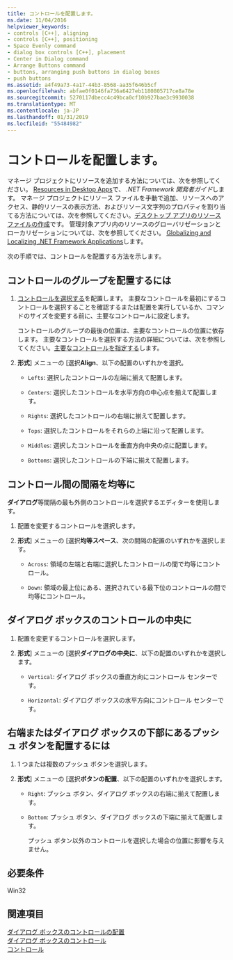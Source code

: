 ```yaml
---
title: コントロールを配置します。
ms.date: 11/04/2016
helpviewer_keywords:
- controls [C++], aligning
- controls [C++], positioning
- Space Evenly command
- dialog box controls [C++], placement
- Center in Dialog command
- Arrange Buttons command
- buttons, arranging push buttons in dialog boxes
- push buttons
ms.assetid: a4f49a73-4a17-44b3-8568-aa35f646b5cf
ms.openlocfilehash: abfae0f0146fa736a6427eb1180805717ce8a78e
ms.sourcegitcommit: 5270117dbecc4c49bca0cf10b927bae3c9930038
ms.translationtype: MT
ms.contentlocale: ja-JP
ms.lasthandoff: 01/31/2019
ms.locfileid: "55484982"
---
```

# <a name="align-controls"></a>コントロールを配置します。

マネージ プロジェクトにリソースを追加する方法については、次を参照してください。 [Resources in Desktop Apps](/dotnet/framework/resources/index)で、 *.NET Framework 開発者ガイド*します。 マネージ プロジェクトにリソース ファイルを手動で追加、リソースへのアクセス、静的リソースの表示方法、およびリソース文字列のプロパティを割り当てる方法については、次を参照してください。[デスクトップ アプリのリソース ファイルの作成](/dotnet/framework/resources/creating-resource-files-for-desktop-apps)です。 管理対象アプリ内のリソースのグローバリゼーションとローカリゼーションについては、次を参照してください。 [Globalizing and Localizing .NET Framework Applications](/dotnet/standard/globalization-localization/index)します。

次の手順では、コントロールを配置する方法を示します。

## <a name="to-align-groups-of-controls"></a>コントロールのグループを配置するには

1. [コントロールを選択する](../windows/selecting-multiple-controls.md)を配置します。 主要なコントロールを最初にするコントロールを選択することを確認するまたは配置を実行しているか、コマンドのサイズを変更する前に、主要なコントロールに設定します。

   コントロールのグループの最後の位置は、主要なコントロールの位置に依存します。 主要なコントロールを選択する方法の詳細については、次を参照してください。[主要なコントロールを指定する](../windows/specifying-the-dominant-control.md)します。

1. **形式**] メニューの [選択**Align**、以下の配置のいずれかを選択。

   - `Lefts`: 選択したコントロールの左端に揃えて配置します。

   - `Centers`: 選択したコントロールを水平方向の中心点を揃えて配置します。

   - `Rights`: 選択したコントロールの右端に揃えて配置します。

   - `Tops`: 選択したコントロールをそれらの上端に沿って配置します。

   - `Middles`: 選択したコントロールを垂直方向中央の点に配置します。

   - `Bottoms`: 選択したコントロールの下端に揃えて配置します。

## <a name="to-even-the-spacing-between-controls"></a>コントロール間の間隔を均等に

**ダイアログ**等間隔の最も外側のコントロールを選択するエディターを使用します。

1. 配置を変更するコントロールを選択します。

1. **形式**] メニューの [選択**均等スペース**、次の間隔の配置のいずれかを選択します。

   - `Across`: 領域の左端と右端に選択したコントロールの間で均等にコントロール。

   - `Down`: 領域の最上位にある、選択されている最下位のコントロールの間で均等にコントロール。

## <a name="to-center-controls-in-a-dialog-box"></a>ダイアログ ボックスのコントロールの中央に

1. 配置を変更するコントロールを選択します。

1. **形式**] メニューの [選択**ダイアログの中央に**、以下の配置のいずれかを選択します。

   - `Vertical`: ダイアログ ボックスの垂直方向にコントロール センターです。

   - `Horizontal`: ダイアログ ボックスの水平方向にコントロール センターです。

## <a name="to-arrange-push-buttons-along-the-right-or-bottom-of-a-dialog-box"></a>右端またはダイアログ ボックスの下部にあるプッシュ ボタンを配置するには

1. 1 つまたは複数のプッシュ ボタンを選択します。

1. **形式**] メニューの [選択**ボタンの配置**、以下の配置のいずれかを選択します。

   - `Right`: プッシュ ボタン、ダイアログ ボックスの右端に揃えて配置します。

   - `Bottom`: プッシュ ボタン、ダイアログ ボックスの下端に揃えて配置します。

       プッシュ ボタン以外のコントロールを選択した場合の位置に影響を与えません。

## <a name="requirements"></a>必要条件

Win32

## <a name="see-also"></a>関連項目

[ダイアログ ボックスのコントロールの配置](../windows/arrangement-of-controls-on-dialog-boxes.md)<br/>
[ダイアログ ボックスのコントロール](../windows/controls-in-dialog-boxes.md)<br/>
[コントロール](../mfc/controls-mfc.md)